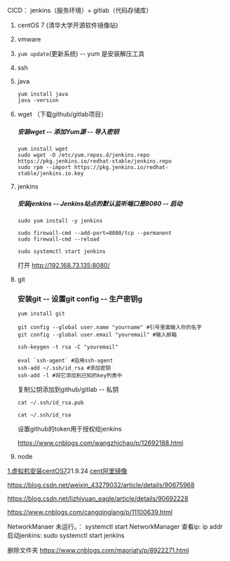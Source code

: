 ﻿
CICD： jenkins（服务环境）+ gitlab（代码存储库）
1. centOS 7 (清华大学开源软件镜像站)

2. vmware

3. ``yum update``(更新系统)   -- yum 是安装解压工具

4. ssh

5. java

   ```
   yum install java
   java -version
   ```

6. wget  （下载github/gitlab项目）

   ##### 安装wget -- 添加Yum源 -- **导入密钥**

   ```
   yum install wget
   sudo wget -O /etc/yum.repos.d/jenkins.repo https://pkg.jenkins.io/redhat-stable/jenkins.repo
   sudo rpm --import https://pkg.jenkins.io/redhat-stable/jenkins.io.key
   ```

   

7. jenkins

    ##### 安装jenkins  -- Jenkins站点的默认监听端口是8080 -- 启动

    ```
    sudo yum install -y jenkins
    
    sudo firewall-cmd --add-port=8080/tcp --permanent
    sudo firewall-cmd --reload
    
    sudo systemctl start jenkins
    ```

    打开 http://192.168.73.135:8080/

8. git

    ### 安装git -- 设置git config -- 生产密钥g

    ```
    yum install git
    
    git config --global user.name "yourname" #引号里面输入你的名字
    git config --global user.email "youremail" #输入邮箱
    
    ssh-keygen -t rsa -C "youremail"
    
    eval `ssh-agent` #启用ssh-agent
    ssh-add ~/.ssh/id_rsa #添加密钥
    ssh-add -l #将它添加到已知的key列表中
    ```

    复制公钥添加到github/gitlab -- 私钥

    ```
    cat ~/.ssh/id_rsa.pub
    
    cat ~/.ssh/id_rsa
    ```

    设置github的token用于授权给jenkins

    https://www.cnblogs.com/wangzhichao/p/12692188.html

9. node













﻿[1.虚拟机安装centOS7](https://blog.csdn.net/qq_39135287/article/details/83993574)21.9.24
[cent阿里镜像](https://mirrors.aliyun.com/centos/7/isos/x86_64/)


https://blog.csdn.net/weixin_43279032/article/details/90675968

https://blog.csdn.net/lizhiyuan_eagle/article/details/90692228

https://www.cnblogs.com/cangqinglang/p/11100639.html

NetworkManaer 未运行。： systemctl start NetworkManager 
查看ip: ip addr
启动jenkins: sudo systemctl start jenkins

删除文件夹 https://www.cnblogs.com/maoriaty/p/8922271.html
